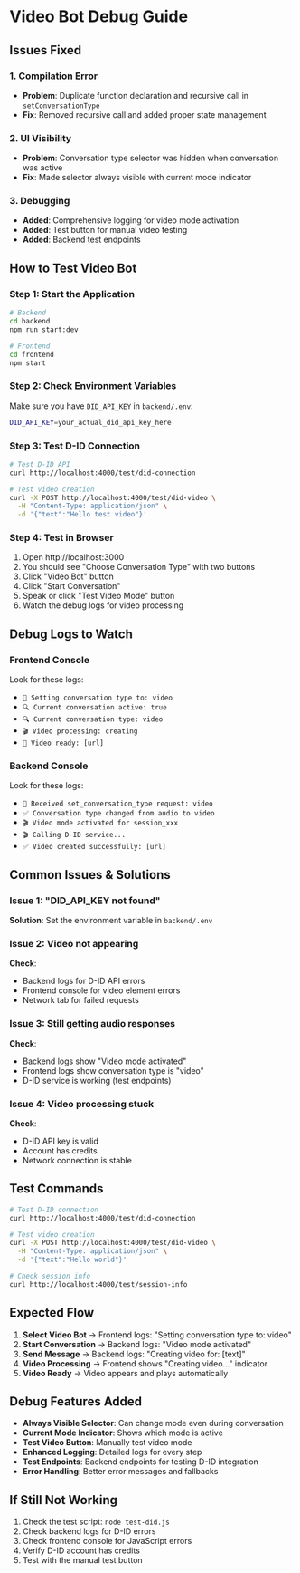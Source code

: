 # Video Bot Debug Guide

## Issues Fixed

### 1. Compilation Error
- **Problem**: Duplicate function declaration and recursive call in `setConversationType`
- **Fix**: Removed recursive call and added proper state management

### 2. UI Visibility
- **Problem**: Conversation type selector was hidden when conversation was active
- **Fix**: Made selector always visible with current mode indicator

### 3. Debugging
- **Added**: Comprehensive logging for video mode activation
- **Added**: Test button for manual video testing
- **Added**: Backend test endpoints

## How to Test Video Bot

### Step 1: Start the Application
```bash
# Backend
cd backend
npm run start:dev

# Frontend
cd frontend
npm start
```

### Step 2: Check Environment Variables
Make sure you have `DID_API_KEY` in `backend/.env`:
```bash
DID_API_KEY=your_actual_did_api_key_here
```

### Step 3: Test D-ID Connection
```bash
# Test D-ID API
curl http://localhost:4000/test/did-connection

# Test video creation
curl -X POST http://localhost:4000/test/did-video \
  -H "Content-Type: application/json" \
  -d '{"text":"Hello test video"}'
```

### Step 4: Test in Browser
1. Open http://localhost:3000
2. You should see "Choose Conversation Type" with two buttons
3. Click "Video Bot" button
4. Click "Start Conversation" 
5. Speak or click "Test Video Mode" button
6. Watch the debug logs for video processing

## Debug Logs to Watch

### Frontend Console
Look for these logs:
- `🎯 Setting conversation type to: video`
- `🔍 Current conversation active: true`
- `🔍 Current conversation type: video`
- `🎬 Video processing: creating`
- `🎥 Video ready: [url]`

### Backend Console
Look for these logs:
- `🎯 Received set_conversation_type request: video`
- `✅ Conversation type changed from audio to video`
- `🎬 Video mode activated for session_xxx`
- `🎬 Calling D-ID service...`
- `✅ Video created successfully: [url]`

## Common Issues & Solutions

### Issue 1: "DID_API_KEY not found"
**Solution**: Set the environment variable in `backend/.env`

### Issue 2: Video not appearing
**Check**: 
- Backend logs for D-ID API errors
- Frontend console for video element errors
- Network tab for failed requests

### Issue 3: Still getting audio responses
**Check**:
- Backend logs show "Video mode activated"
- Frontend logs show conversation type is "video"
- D-ID service is working (test endpoints)

### Issue 4: Video processing stuck
**Check**:
- D-ID API key is valid
- Account has credits
- Network connection is stable

## Test Commands

```bash
# Test D-ID connection
curl http://localhost:4000/test/did-connection

# Test video creation
curl -X POST http://localhost:4000/test/did-video \
  -H "Content-Type: application/json" \
  -d '{"text":"Hello world"}'

# Check session info
curl http://localhost:4000/test/session-info
```

## Expected Flow

1. **Select Video Bot** → Frontend logs: "Setting conversation type to: video"
2. **Start Conversation** → Backend logs: "Video mode activated"
3. **Send Message** → Backend logs: "Creating video for: [text]"
4. **Video Processing** → Frontend shows "Creating video..." indicator
5. **Video Ready** → Video appears and plays automatically

## Debug Features Added

- **Always Visible Selector**: Can change mode even during conversation
- **Current Mode Indicator**: Shows which mode is active
- **Test Video Button**: Manually test video mode
- **Enhanced Logging**: Detailed logs for every step
- **Test Endpoints**: Backend endpoints for testing D-ID integration
- **Error Handling**: Better error messages and fallbacks

## If Still Not Working

1. Check the test script: `node test-did.js`
2. Check backend logs for D-ID errors
3. Check frontend console for JavaScript errors
4. Verify D-ID account has credits
5. Test with the manual test button

